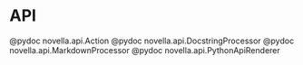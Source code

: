 # API

@pydoc novella.api.Action
@pydoc novella.api.DocstringProcessor
@pydoc novella.api.MarkdownProcessor
@pydoc novella.api.PythonApiRenderer

